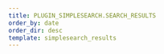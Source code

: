 ```yaml
---
title: PLUGIN_SIMPLESEARCH.SEARCH_RESULTS
order_by: date
order_dir: desc
template: simplesearch_results
---
```


